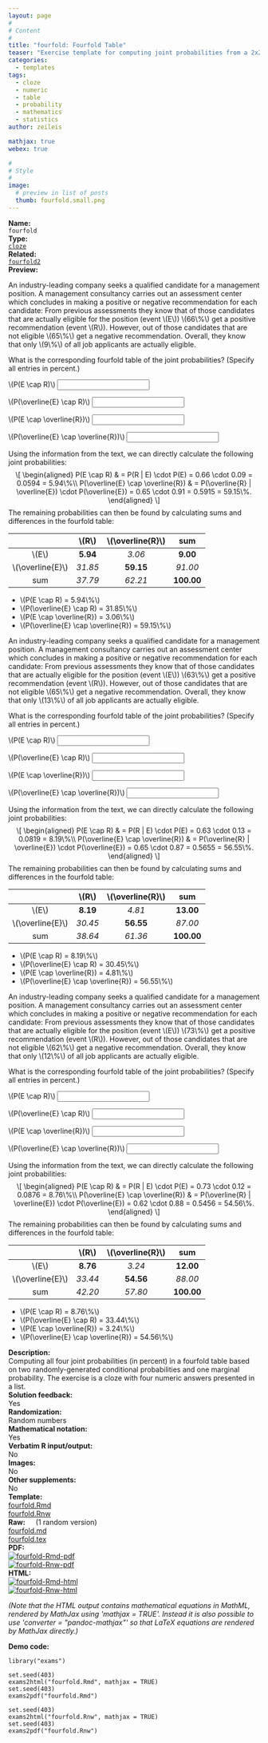 ```yaml
---
layout: page
#
# Content
#
title: "fourfold: Fourfold Table"
teaser: "Exercise template for computing joint probabilities from a 2x2 table based on three randomly-drawn conditional or marginal probabilities."
categories:
  - templates
tags:
  - cloze
  - numeric
  - table
  - probability
  - mathematics
  - statistics
author: zeileis

mathjax: true
webex: true

#
# Style
#
image:
  # preview in list of posts
  thumb: fourfold.small.png
---
```


<div class='row t1 b1'>
  <div class='medium-4 columns'><b>Name:</b></div>
  <div class='medium-8 columns'><code class="highlighter-rouge">fourfold</code></div>
</div>
<div class='row t1 b1'>
  <div class='medium-4 columns'><b>Type:</b></div>
  <div class='medium-8 columns'><a href="{{ site.url }}/tag/cloze/"><code class="highlighter-rouge">cloze</code></a></div>
</div>
<div class='row t1 b1'>   <div class='medium-4 columns'><b>Related:</b></div>   <div class='medium-8 columns'><a href="{{ site.url }}/templates/fourfold2/"><code class="highlighter-rouge">fourfold2</code></a></div> </div>

<div class='row t20 b1'>
  <div class='medium-4 columns'><b>Preview:</b></div>
  <div class='medium-8 columns'><div class="webex-group">
<div class="webex-question">
<div class="webex-check webex-box">
<p>An industry-leading company seeks a qualified candidate for a management position. A management consultancy carries out an assessment center which concludes in making a positive or negative recommendation for each candidate: From previous assessments they know that of those candidates that are actually eligible for the position (event <span class="math inline">\(E\)</span>) <span class="math inline">\(66\%\)</span> get a positive recommendation (event <span class="math inline">\(R\)</span>). However, out of those candidates that are not eligible <span class="math inline">\(65\%\)</span> get a negative recommendation. Overall, they know that only <span class="math inline">\(9\%\)</span> of all job applicants are actually eligible.</p>
<p>What is the corresponding fourfold table of the joint probabilities? (Specify all entries in percent.)</p>
<p><span class="math inline">\(P(E \cap R)\)</span> <input class='webex-solveme nospaces' data-tol='0.05' size='20' data-answer='["5.94"]'/></p>
<p><span class="math inline">\(P(\overline{E} \cap R)\)</span> <input class='webex-solveme nospaces' data-tol='0.05' size='20' data-answer='["31.85"]'/></p>
<p><span class="math inline">\(P(E \cap \overline{R})\)</span> <input class='webex-solveme nospaces' data-tol='0.05' size='20' data-answer='["3.06"]'/></p>
<p><span class="math inline">\(P(\overline{E} \cap \overline{R})\)</span> <input class='webex-solveme nospaces' data-tol='0.05' size='20' data-answer='["59.15"]'/></p>
</div>
<div class="webex-solution">
<p>Using the information from the text, we can directly calculate the following joint probabilities: <span class="math display">\[
\begin{aligned}
  P(E \cap R) &amp; =
    P(R | E) \cdot P(E) = 0.66 \cdot 0.09 = 0.0594 = 5.94\%\\
  P(\overline{E} \cap \overline{R}) &amp; =
    P(\overline{R} | \overline{E}) \cdot P(\overline{E}) = 0.65 \cdot 0.91 = 0.5915 = 59.15\%.
\end{aligned}
\]</span> The remaining probabilities can then be found by calculating sums and differences in the fourfold table:</p>
<table>
<thead>
<tr class="header">
<th align="center"></th>
<th align="center"><span class="math inline">\(R\)</span></th>
<th align="center"><span class="math inline">\(\overline{R}\)</span></th>
<th align="center">sum</th>
</tr>
</thead>
<tbody>
<tr class="odd">
<td align="center"><span class="math inline">\(E\)</span></td>
<td align="center"><strong>5.94</strong></td>
<td align="center"><em>3.06</em></td>
<td align="center"><strong>9.00</strong></td>
</tr>
<tr class="even">
<td align="center"><span class="math inline">\(\overline{E}\)</span></td>
<td align="center"><em>31.85</em></td>
<td align="center"><strong>59.15</strong></td>
<td align="center"><em>91.00</em></td>
</tr>
<tr class="odd">
<td align="center">sum</td>
<td align="center"><em>37.79</em></td>
<td align="center"><em>62.21</em></td>
<td align="center"><strong>100.00</strong></td>
</tr>
</tbody>
</table>
<ul>
<li><span class="math inline">\(P(E \cap R) = 5.94\%\)</span></li>
<li><span class="math inline">\(P(\overline{E} \cap R) = 31.85\%\)</span></li>
<li><span class="math inline">\(P(E \cap \overline{R}) = 3.06\%\)</span></li>
<li><span class="math inline">\(P(\overline{E} \cap \overline{R}) = 59.15\%\)</span></li>
</ul>
</div>
</div>
<div class="webex-question">
<div class="webex-check webex-box">
<p>An industry-leading company seeks a qualified candidate for a management position. A management consultancy carries out an assessment center which concludes in making a positive or negative recommendation for each candidate: From previous assessments they know that of those candidates that are actually eligible for the position (event <span class="math inline">\(E\)</span>) <span class="math inline">\(63\%\)</span> get a positive recommendation (event <span class="math inline">\(R\)</span>). However, out of those candidates that are not eligible <span class="math inline">\(65\%\)</span> get a negative recommendation. Overall, they know that only <span class="math inline">\(13\%\)</span> of all job applicants are actually eligible.</p>
<p>What is the corresponding fourfold table of the joint probabilities? (Specify all entries in percent.)</p>
<p><span class="math inline">\(P(E \cap R)\)</span> <input class='webex-solveme nospaces' data-tol='0.05' size='20' data-answer='["8.19"]'/></p>
<p><span class="math inline">\(P(\overline{E} \cap R)\)</span> <input class='webex-solveme nospaces' data-tol='0.05' size='20' data-answer='["30.45"]'/></p>
<p><span class="math inline">\(P(E \cap \overline{R})\)</span> <input class='webex-solveme nospaces' data-tol='0.05' size='20' data-answer='["4.81"]'/></p>
<p><span class="math inline">\(P(\overline{E} \cap \overline{R})\)</span> <input class='webex-solveme nospaces' data-tol='0.05' size='20' data-answer='["56.55"]'/></p>
</div>
<div class="webex-solution">
<p>Using the information from the text, we can directly calculate the following joint probabilities: <span class="math display">\[
\begin{aligned}
  P(E \cap R) &amp; =
    P(R | E) \cdot P(E) = 0.63 \cdot 0.13 = 0.0819 = 8.19\%\\
  P(\overline{E} \cap \overline{R}) &amp; =
    P(\overline{R} | \overline{E}) \cdot P(\overline{E}) = 0.65 \cdot 0.87 = 0.5655 = 56.55\%.
\end{aligned}
\]</span> The remaining probabilities can then be found by calculating sums and differences in the fourfold table:</p>
<table>
<thead>
<tr class="header">
<th align="center"></th>
<th align="center"><span class="math inline">\(R\)</span></th>
<th align="center"><span class="math inline">\(\overline{R}\)</span></th>
<th align="center">sum</th>
</tr>
</thead>
<tbody>
<tr class="odd">
<td align="center"><span class="math inline">\(E\)</span></td>
<td align="center"><strong>8.19</strong></td>
<td align="center"><em>4.81</em></td>
<td align="center"><strong>13.00</strong></td>
</tr>
<tr class="even">
<td align="center"><span class="math inline">\(\overline{E}\)</span></td>
<td align="center"><em>30.45</em></td>
<td align="center"><strong>56.55</strong></td>
<td align="center"><em>87.00</em></td>
</tr>
<tr class="odd">
<td align="center">sum</td>
<td align="center"><em>38.64</em></td>
<td align="center"><em>61.36</em></td>
<td align="center"><strong>100.00</strong></td>
</tr>
</tbody>
</table>
<ul>
<li><span class="math inline">\(P(E \cap R) = 8.19\%\)</span></li>
<li><span class="math inline">\(P(\overline{E} \cap R) = 30.45\%\)</span></li>
<li><span class="math inline">\(P(E \cap \overline{R}) = 4.81\%\)</span></li>
<li><span class="math inline">\(P(\overline{E} \cap \overline{R}) = 56.55\%\)</span></li>
</ul>
</div>
</div>
<div class="webex-question">
<div class="webex-check webex-box">
<p>An industry-leading company seeks a qualified candidate for a management position. A management consultancy carries out an assessment center which concludes in making a positive or negative recommendation for each candidate: From previous assessments they know that of those candidates that are actually eligible for the position (event <span class="math inline">\(E\)</span>) <span class="math inline">\(73\%\)</span> get a positive recommendation (event <span class="math inline">\(R\)</span>). However, out of those candidates that are not eligible <span class="math inline">\(62\%\)</span> get a negative recommendation. Overall, they know that only <span class="math inline">\(12\%\)</span> of all job applicants are actually eligible.</p>
<p>What is the corresponding fourfold table of the joint probabilities? (Specify all entries in percent.)</p>
<p><span class="math inline">\(P(E \cap R)\)</span> <input class='webex-solveme nospaces' data-tol='0.05' size='20' data-answer='["8.76"]'/></p>
<p><span class="math inline">\(P(\overline{E} \cap R)\)</span> <input class='webex-solveme nospaces' data-tol='0.05' size='20' data-answer='["33.44"]'/></p>
<p><span class="math inline">\(P(E \cap \overline{R})\)</span> <input class='webex-solveme nospaces' data-tol='0.05' size='20' data-answer='["3.24"]'/></p>
<p><span class="math inline">\(P(\overline{E} \cap \overline{R})\)</span> <input class='webex-solveme nospaces' data-tol='0.05' size='20' data-answer='["54.56"]'/></p>
</div>
<div class="webex-solution">
<p>Using the information from the text, we can directly calculate the following joint probabilities: <span class="math display">\[
\begin{aligned}
  P(E \cap R) &amp; =
    P(R | E) \cdot P(E) = 0.73 \cdot 0.12 = 0.0876 = 8.76\%\\
  P(\overline{E} \cap \overline{R}) &amp; =
    P(\overline{R} | \overline{E}) \cdot P(\overline{E}) = 0.62 \cdot 0.88 = 0.5456 = 54.56\%.
\end{aligned}
\]</span> The remaining probabilities can then be found by calculating sums and differences in the fourfold table:</p>
<table>
<thead>
<tr class="header">
<th align="center"></th>
<th align="center"><span class="math inline">\(R\)</span></th>
<th align="center"><span class="math inline">\(\overline{R}\)</span></th>
<th align="center">sum</th>
</tr>
</thead>
<tbody>
<tr class="odd">
<td align="center"><span class="math inline">\(E\)</span></td>
<td align="center"><strong>8.76</strong></td>
<td align="center"><em>3.24</em></td>
<td align="center"><strong>12.00</strong></td>
</tr>
<tr class="even">
<td align="center"><span class="math inline">\(\overline{E}\)</span></td>
<td align="center"><em>33.44</em></td>
<td align="center"><strong>54.56</strong></td>
<td align="center"><em>88.00</em></td>
</tr>
<tr class="odd">
<td align="center">sum</td>
<td align="center"><em>42.20</em></td>
<td align="center"><em>57.80</em></td>
<td align="center"><strong>100.00</strong></td>
</tr>
</tbody>
</table>
<ul>
<li><span class="math inline">\(P(E \cap R) = 8.76\%\)</span></li>
<li><span class="math inline">\(P(\overline{E} \cap R) = 33.44\%\)</span></li>
<li><span class="math inline">\(P(E \cap \overline{R}) = 3.24\%\)</span></li>
<li><span class="math inline">\(P(\overline{E} \cap \overline{R}) = 54.56\%\)</span></li>
</ul>
</div>
</div>
</div></div>
</div>

<div class='row t20 b1'>
  <div class='medium-4 columns'><b>Description:</b></div>
  <div class='medium-8 columns'>Computing all four joint probabilities (in percent) in a fourfold table based on two randomly-generated conditional probabilities and one marginal probability. The exercise is a cloze with four numeric answers presented in a list.</div>
</div>
<div class='row t1 b1'>
  <div class='medium-4 columns'><b>Solution feedback:</b></div>
  <div class='medium-8 columns'>Yes</div>
</div>
<div class='row t1 b1'>
  <div class='medium-4 columns'><b>Randomization:</b></div>
  <div class='medium-8 columns'>Random numbers</div>
</div>
<div class='row t1 b1'>
  <div class='medium-4 columns'><b>Mathematical notation:</b></div>
  <div class='medium-8 columns'>Yes</div>
</div>
<div class='row t1 b1'>
  <div class='medium-4 columns'><b>Verbatim R input/output:</b></div>
  <div class='medium-8 columns'>No</div>
</div>
<div class='row t1 b1'>
  <div class='medium-4 columns'><b>Images:</b></div>
  <div class='medium-8 columns'>No</div>
</div>
<div class='row t1 b1'>
  <div class='medium-4 columns'><b>Other supplements:</b></div>
  <div class='medium-8 columns'>No</div>
</div>

<div class='row t20 b1'>
  <div class='medium-4 columns'><b>Template:</b></div>
  <div class='medium-4 columns'><a href="{{ site.url }}/assets/posts/2017-08-14-fourfold//fourfold.Rmd">fourfold.Rmd</a></div>
  <div class='medium-4 columns'><a href="{{ site.url }}/assets/posts/2017-08-14-fourfold//fourfold.Rnw">fourfold.Rnw</a></div>
</div>
<div class='row t1 b1'>
  <div class='medium-4 columns'><b>Raw:</b> (1 random version)</div>
  <div class='medium-4 columns'><a href="{{ site.url }}/assets/posts/2017-08-14-fourfold//fourfold.md" >fourfold.md</a></div>
  <div class='medium-4 columns'><a href="{{ site.url }}/assets/posts/2017-08-14-fourfold//fourfold.tex">fourfold.tex</a></div>
</div>
<div class='row t1 b1'>
  <div class='medium-4 columns'><b>PDF:</b></div>
  <div class='medium-4 columns'><a href="{{ site.url }}/assets/posts/2017-08-14-fourfold//fourfold-Rmd.pdf"><img src="{{ site.url }}/assets/posts/2017-08-14-fourfold//fourfold-Rmd-pdf.png" alt="fourfold-Rmd-pdf"/></a></div>
  <div class='medium-4 columns'><a href="{{ site.url }}/assets/posts/2017-08-14-fourfold//fourfold-Rnw.pdf"><img src="{{ site.url }}/assets/posts/2017-08-14-fourfold//fourfold-Rnw-pdf.png" alt="fourfold-Rnw-pdf"/></a></div>
</div>
<div class='row t1 b20'>
  <div class='medium-4 columns'><b>HTML:</b></div>
  <div class='medium-4 columns'><a href="{{ site.url }}/assets/posts/2017-08-14-fourfold//fourfold-Rmd.html"><img src="{{ site.url }}/assets/posts/2017-08-14-fourfold//fourfold-Rmd-html.png" alt="fourfold-Rmd-html"/></a></div>
  <div class='medium-4 columns'><a href="{{ site.url }}/assets/posts/2017-08-14-fourfold//fourfold-Rnw.html"><img src="{{ site.url }}/assets/posts/2017-08-14-fourfold//fourfold-Rnw-html.png" alt="fourfold-Rnw-html"/></a></div>
</div>

_(Note that the HTML output contains mathematical equations in MathML, rendered by MathJax using 'mathjax = TRUE'. Instead it is also possible to use 'converter = "pandoc-mathjax"' so that LaTeX equations are rendered by MathJax directly.)_

**Demo code:**

<pre><code class="prettyprint ">library(&quot;exams&quot;)

set.seed(403)
exams2html(&quot;fourfold.Rmd&quot;, mathjax = TRUE)
set.seed(403)
exams2pdf(&quot;fourfold.Rmd&quot;)

set.seed(403)
exams2html(&quot;fourfold.Rnw&quot;, mathjax = TRUE)
set.seed(403)
exams2pdf(&quot;fourfold.Rnw&quot;)</code></pre>
